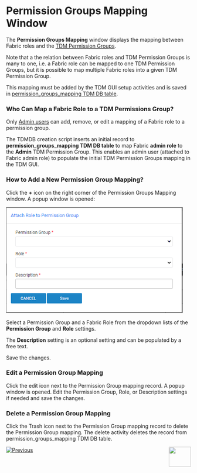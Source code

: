 # Permission Groups Mapping Window

The **Permission Groups Mapping** window displays the mapping between Fabric roles and the [TDM Permission Groups](02_tdm_gui_user_types.md). 

Note that a the relation between Fabric roles and TDM Permission Groups is many to one, i.e. a Fabric role can be mapped to one TDM Permission Groups, but it is possible to map multiple Fabric roles into a given TDM Permission Group.

This mapping must be added by the TDM GUI setup activities and is saved in [permission_groups_mapping TDM DB table](/articles/TDM/tdm_architecture/02_tdm_database.md#permission_groups_mapping).

### Who Can Map a Fabric Role to a TDM Permissions Group?

Only [Admin users](02_tdm_gui_user_types.md#admin) can add, remove, or edit a mapping of a Fabric role to a permission group.

The TDMDB creation script inserts an initial record to **permission_groups_mapping TDM DB table** to map Fabric **admin role** to the **Admin** TDM Permission Group. This enables an admin user (attached to Fabric admin role) to populate the initial TDM Permission Groups mapping in the TDM GUI.

### How to Add a New Permission Group Mapping?

Click the **+** icon on the right corner of the Permission Groups Mapping window. A popup window is opened:

![add a permission group](images/add_permission_group_mapping.png)



Select a Permission Group and a Fabric Role from the dropdown lists of the **Permission Group** and **Role** settings. 

The **Description** setting is an optional setting and can be populated by a free text.

Save the changes.



### Edit a Permission Group Mapping

Click the edit icon next to the Permission Group mapping record. A popup window is opened.  Edit the Permission Group, Role, or Description settings if needed and save the changes.

### Delete a Permission Group Mapping

Click the Trash icon next to the Permission Group mapping record to delete the Permission Group mapping. The delete activity deletes the record from permission_groups_mapping TDM DB table.



[![Previous](/articles/images/Previous.png)](02_tdm_gui_user_types.md)[<img align="right" width="60" height="54" src="/articles/images/Next.png">](03_tdm_gui_data_centers_window.md)

